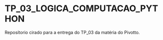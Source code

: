 # TP_03_LOGICA_COMPUTACAO_PYTHON
 Reposítorio cirado para a entrega do TP_03 da matéria do Pivotto.
